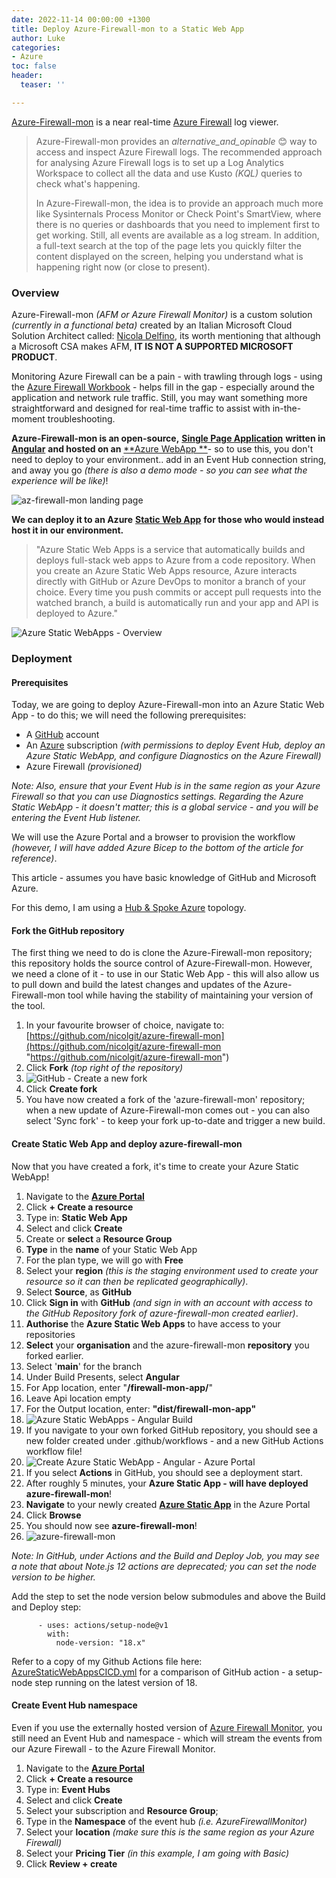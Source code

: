 ```yaml
---
date: 2022-11-14 00:00:00 +1300
title: Deploy Azure-Firewall-mon to a Static Web App
author: Luke
categories:
- Azure
toc: false
header:
  teaser: ''

---
```

[Azure-Firewall-mon](https://github.com/nicolgit/azure-firewall-mon "Azure-Firewall-mon") is a near real-time [Azure Firewall](https://learn.microsoft.com/en-us/azure/firewall/overview?WT.mc_id=AZ-MVP-5004796 "What is Azure Firewall?") log viewer.

> Azure-Firewall-mon provides an _alternative_and_opinable_ 😊 way to access and inspect Azure Firewall logs. The recommended approach for analysing Azure Firewall logs is to set up a Log Analytics Workspace to collect all the data and use Kusto _(KQL)_ queries to check what's happening.
>
> In Azure-Firewall-mon, the idea is to provide an approach much more like Sysinternals Process Monitor or Check Point's SmartView, where there is no queries or dashboards that you need to implement first to get working. Still, all events are available as a log stream. In addition, a full-text search at the top of the page lets you quickly filter the content displayed on the screen, helping you understand what is happening right now (or close to present).

### Overview

Azure-Firewall-mon _(AFM or Azure Firewall Monitor)_ is a custom solution _(currently in a functional beta)_ created by an Italian Microsoft Cloud Solution Architect called: [Nicola Delfino](https://nicolgit.github.io/ "Nicola Delfino"), its worth mentioning that although a Microsoft CSA makes AFM, **IT IS NOT A SUPPORTED MICROSOFT PRODUCT**.

Monitoring Azure Firewall can be a pain - with trawling through logs - using the [Azure Firewall Workbook](https://learn.microsoft.com/en-us/azure/firewall/firewall-workbook?WT.mc_id=AZ-MVP-5004796 "Monitor logs using Azure Firewall Workbook") - helps fill in the gap - especially around the application and network rule traffic. Still, you may want something more straightforward and designed for real-time traffic to assist with in-the-moment troubleshooting.

**Azure-Firewall-mon is an open-source,** [**Single Page Application**](https://en.wikipedia.org/wiki/Single-page_application) **written in** [**Angular**](https://angular.io/) **and hosted on an** [**Azure WebApp **](https://az-firewall-mon.azurewebsites.net "az-firewall-mon")- so to use this, you don't need to deploy to your environment.. add in an Event Hub connection string, and away you go _(there is also a demo mode - so you can see what the experience will be like)_!

![az-firewall-mon landing page](/uploads/az-firewall-mon.png "az-firewall-mon")

**We can deploy it to an Azure** [**Static Web App**](https://azure.microsoft.com/en-us/products/app-service/static/?WT.mc_id=AZ-MVP-5004796 " Static Web Apps") **for those who would instead host it in our environment.**

> "Azure Static Web Apps is a service that automatically builds and deploys full-stack web apps to Azure from a code repository. When you create an Azure Static Web Apps resource, Azure interacts directly with GitHub or Azure DevOps to monitor a branch of your choice. Every time you push commits or accept pull requests into the watched branch, a build is automatically run and your app and API is deployed to Azure."

![Azure Static WebApps - Overview](/uploads/azure-static-web-apps-overview.png "Azure Static WebApps - Overview")

### Deployment

#### Prerequisites

Today, we are going to deploy Azure-Firewall-mon into an Azure Static Web App - to do this; we will need the following prerequisites:

* A [GitHub](https://github.com/ "GitHub") account
* An [Azure](https://azure.microsoft.com/en-us/?WT.mc_id=AZ-MVP-5004796 "Do more with less. On Azure.") subscription _(with permissions to deploy Event Hub, deploy an Azure Static WebApp, and configure Diagnostics on the Azure Firewall)_
* Azure Firewall _(provisioned)_

_Note: Also, ensure that your Event Hub is in the same region as your Azure Firewall so that you can use Diagnostics settings. Regarding the Azure Static WebApp - it doesn't matter; this is a global service  - and you will be entering the Event Hub listener._

We will use the Azure Portal and a browser to provision the workflow _(however, I will have added Azure Bicep to the bottom of the article for reference)_.

This article - assumes you have basic knowledge of GitHub and Microsoft Azure.

For this demo, I am using a [Hub & Spoke Azure](https://learn.microsoft.com/azure/architecture/reference-architectures/hybrid-networking/hub-spoke?tabs=cli&WT.mc_id=AZ-MVP-5004796 "Hub-spoke network topology in Azure") topology.

#### Fork the GitHub repository

The first thing we need to do is clone the Azure-Firewall-mon repository; this repository holds the source control of Azure-Firewall-mon. However, we need a clone of it - to use in our Static Web App - this will also allow us to pull down and build the latest changes and updates of the Azure-Firewall-mon tool while having the stability of maintaining your version of the tool.

1. In your favourite browser of choice, navigate to: [https://github.com/nicolgit/azure-firewall-mon](https://github.com/nicolgit/azure-firewall-mon "https://github.com/nicolgit/azure-firewall-mon")
2. Click **Fork** _(top right of the repository)_
3. ![GitHub - Create a new fork](/uploads/github_azfirewall_mon_createfork.png "GitHub - Create a new fork")
4. Click **Create fork**
5. You have now created a fork of the 'azure-firewall-mon' repository; when a new update of Azure-Firewall-mon comes out - you can also select 'Sync fork' - to keep your fork up-to-date and trigger a new build.

#### Create Static Web App and deploy azure-firewall-mon

Now that you have created a fork, it's time to create your Azure Static WebApp!

 1. Navigate to the [**Azure Portal**](https://portal.azure.com/#home "Azure Portal")
 2. Click **+ Create a resource**
 3. Type in: **Static Web App**
 4. Select and click **Create**
 5. Create or **select** a **Resource Group**
 6. **Type** in the **name** of your Static Web App
 7. For the plan type, we will go with **Free**
 8. Select your **region** _(this is the staging environment used to create your resource so it can then be replicated geographically)_.
 9. Select **Source**, as **GitHub**
10. Click **Sign in** with **GitHub** _(and sign in with an account with access to the GitHub Repository fork of azure-firewall-mon created earlier)_.
11. **Authorise** the **Azure Static Web Apps** to have access to your repositories
12. **Select** your **organisation** and the azure-firewall-mon **repository** you forked earlier.
13. Select '**main**' for the branch
14. Under Build Presents, select **Angular**
15. For App location, enter "**/firewall-mon-app/**"
16. Leave Api location empty
17. For the Output location, enter: **"dist/firewall-mon-app"**
18. ![Azure Static WebApps - Angular Build](/uploads/github_azfirewall_mon_createbuildangular.png "Azure Static WebApps - Angular Build")
19. If you navigate to your own forked GitHub repository, you should see a new folder created under .github/workflows - and a new GitHub Actions workflow file!
20. ![Create Azure Static WebApp - Angular - Azure Portal](/uploads/create_azstaticwebapp_portal_azfw-mon.gif "Create Azure Static WebApp - Angular - Azure Portal")
21. If you select **Actions** in GitHub, you should see a deployment start.
22. After roughly 5 minutes, your **Azure Static App - will have deployed azure-firewall-mon**!
23. **Navigate** to your newly created [**Azure Static App**](https://portal.azure.com/#view/HubsExtension/BrowseResource/resourceType/Microsoft.Web%2FStaticSites "Static Web Apps") in the Azure Portal
24. Click **Browse**
25. You should now see **azure-firewall-mon**!
26. ![azure-firewall-mon](/uploads/azure_azfirewall_mon_deployed.png "azure-firewall-mon")

_Note: In GitHub, under Actions and the Build and Deploy Job, you may see a note that about Note.js 12 actions are deprecated; you can set the node version to be higher._

Add the step to set the node version below submodules and above the Build and Deploy step:

          - uses: actions/setup-node@v1
            with:
              node-version: "18.x"

Refer to a copy of my Github Actions file here: [AzureStaticWebAppsCICD.yml](https://gist.github.com/lukemurraynz/3f300a5eb73b2693d3a9378261a023db "Azure Static Web Apps CI/CD") for a comparison of GitHub action - a setup-node step running on the latest version of 18.

#### Create Event Hub namespace

Even if you use the externally hosted version of [Azure Firewall Monitor](), you still need an Event Hub and namespace - which will stream the events from our Azure Firewall - to the Azure Firewall Monitor.

1. Navigate to the [**Azure Portal**](https://portal.azure.com/#home "Azure Portal")
2. Click **+ Create a resource**
3. Type in: **Event Hubs**
4. Select and click **Create**
5. Select your subscription and **Resource Group**;
6. Type in the **Namespace** of the event hub _(i.e. AzureFirewallMonitor)_
7. Select your **location** _(make sure this is the same region as your Azure Firewall)_
8. Select your **Pricing Tier** _(in this example, I am going with Basic)_
9. Click **Review + create**